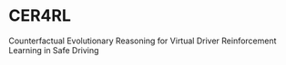 # CER4RL
Counterfactual Evolutionary Reasoning for Virtual Driver Reinforcement Learning in Safe Driving
